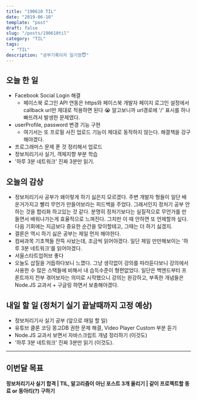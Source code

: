 ```yaml
---
title: "190610 TIL"
date: "2019-06-10"
template: "post"
draft: false
slug: "/posts/190610til"
category: "TIL"
tags:
  - "TIL"
description: "공부기록이자 일기장😇"
---
```


## 오늘 한 일

- Facebook Social Login 해결
  - 페이스북 로그인 API 연동은 https와 페이스북 개발자 페이지 로그인 설정에서 callback url만 제대로 적용하면 된다 😭 알고보니까 url경로에 '/' 표시를 하나 빠뜨려서 발생한 문제였다.
- userProfile, password 변경 기능 구현
  - 여기서는 또 프로필 사진 업로드 기능이 제대로 동작하지 않는다. 해결책을 강구해야겠다.
- 프로그래머스 문제 푼 것 정리해서 업로드
- 정보처리기사 실기, 객체지향 부분 학습
- '하루 3분 네트워크' 진짜 3분만 읽기.

## 오늘의 감상

- 정보처리기사 공부가 왜이렇게 하기 싫은지 모르겠다. 주변 개발자 형들이 일단 배운거가지고 빨리 무언가 만들어보라는 피드백을 주었다. 그래서인지 정처기 공부 안하는 것을 합리화 하고있는 것 같다. 분명히 정처기보다는 실질적으로 무언가를 만들면서 배워나가는게 효율적으로 느껴진다. 그치만 이 때 안하면 또 언제할까 싶다. 다음 기회에는 지금보다 중요한 순간을 맞이할테고, 그때는 더 하기 싫겠지.
- 결론은 역시 하기 싫은 공부는 제일 먼저 해야한다.
- 컴싸과목 기초책들 잔뜩 사놨는데, 조금씩 읽어야겠다. 일단 제일 만만해보이는 '하루 3분 네트워크'를 읽어야겠다.
- 서울스타트업허브 좋다
- 오늘도 삽질을 거듭하다보니 느꼈다. 그냥 생각없이 강의를 따라듣다보니 강의에서 사용한 수 많은 스택들에 비해서 내 습득수준이 형편없었다. 일단은 백엔드부터 프론트까지 전부 겪어보자는 의미로 시작했으니 강의는 완강하고, 부족한 개념들은 Node.JS 교과서 + 구글링 하면서 보충해야겠다.

## 내일 할 일 (정처기 실기 끝날때까지 고정 예상)

- 정보처리기사 실기 공부 (앞으로 매일 할 일)
- 유튜브 클론 코딩 몽고DB 권한 문제 해결, Video Player Custom 부분 듣기
- Node.JS 교과서 보면서 자바스크립트 개념 정리하기 (이것도)
- '하루 3분 네트워크' 진짜 3분만 읽기 (이것도).

---

## 이번달 목표

**정보처리기사 실기 합격 | TIL, 알고리즘이 아닌 포스트 3개 올리기 | 같이 프로젝트할 동료 or 동아리(?) 구하기**